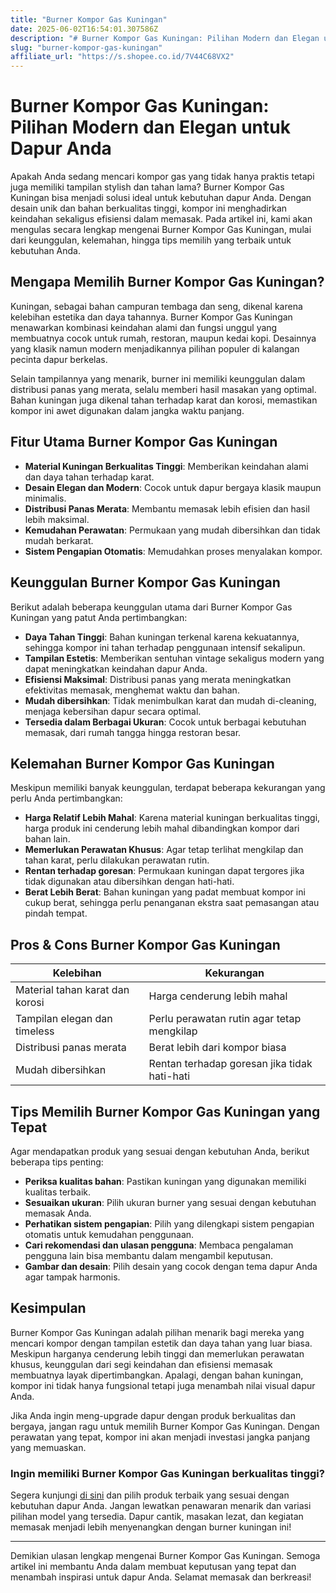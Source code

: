 ```yaml
---
title: "Burner Kompor Gas Kuningan"
date: 2025-06-02T16:54:01.307586Z
description: "# Burner Kompor Gas Kuningan: Pilihan Modern dan Elegan untuk Dapur Anda..."
slug: "burner-kompor-gas-kuningan"
affiliate_url: "https://s.shopee.co.id/7V44C68VX2"
---
```

# Burner Kompor Gas Kuningan: Pilihan Modern dan Elegan untuk Dapur Anda

Apakah Anda sedang mencari kompor gas yang tidak hanya praktis tetapi juga memiliki tampilan stylish dan tahan lama? Burner Kompor Gas Kuningan bisa menjadi solusi ideal untuk kebutuhan dapur Anda. Dengan desain unik dan bahan berkualitas tinggi, kompor ini menghadirkan keindahan sekaligus efisiensi dalam memasak. Pada artikel ini, kami akan mengulas secara lengkap mengenai Burner Kompor Gas Kuningan, mulai dari keunggulan, kelemahan, hingga tips memilih yang terbaik untuk kebutuhan Anda.

## Mengapa Memilih Burner Kompor Gas Kuningan?

Kuningan, sebagai bahan campuran tembaga dan seng, dikenal karena kelebihan estetika dan daya tahannya. Burner Kompor Gas Kuningan menawarkan kombinasi keindahan alami dan fungsi unggul yang membuatnya cocok untuk rumah, restoran, maupun kedai kopi. Desainnya yang klasik namun modern menjadikannya pilihan populer di kalangan pecinta dapur berkelas.

Selain tampilannya yang menarik, burner ini memiliki keunggulan dalam distribusi panas yang merata, selalu memberi hasil masakan yang optimal. Bahan kuningan juga dikenal tahan terhadap karat dan korosi, memastikan kompor ini awet digunakan dalam jangka waktu panjang.

## Fitur Utama Burner Kompor Gas Kuningan

- **Material Kuningan Berkualitas Tinggi**: Memberikan keindahan alami dan daya tahan terhadap karat.
- **Desain Elegan dan Modern**: Cocok untuk dapur bergaya klasik maupun minimalis.
- **Distribusi Panas Merata**: Membantu memasak lebih efisien dan hasil lebih maksimal.
- **Kemudahan Perawatan**: Permukaan yang mudah dibersihkan dan tidak mudah berkarat.
- **Sistem Pengapian Otomatis**: Memudahkan proses menyalakan kompor.

## Keunggulan Burner Kompor Gas Kuningan

Berikut adalah beberapa keunggulan utama dari Burner Kompor Gas Kuningan yang patut Anda pertimbangkan:

- **Daya Tahan Tinggi**: Bahan kuningan terkenal karena kekuatannya, sehingga kompor ini tahan terhadap penggunaan intensif sekalipun.
- **Tampilan Estetis**: Memberikan sentuhan vintage sekaligus modern yang dapat meningkatkan keindahan dapur Anda.
- **Efisiensi Maksimal**: Distribusi panas yang merata meningkatkan efektivitas memasak, menghemat waktu dan bahan.
- **Mudah dibersihkan**: Tidak menimbulkan karat dan mudah di-cleaning, menjaga kebersihan dapur secara optimal.
- **Tersedia dalam Berbagai Ukuran**: Cocok untuk berbagai kebutuhan memasak, dari rumah tangga hingga restoran besar.

## Kelemahan Burner Kompor Gas Kuningan

Meskipun memiliki banyak keunggulan, terdapat beberapa kekurangan yang perlu Anda pertimbangkan:

- **Harga Relatif Lebih Mahal**: Karena material kuningan berkualitas tinggi, harga produk ini cenderung lebih mahal dibandingkan kompor dari bahan lain.
- **Memerlukan Perawatan Khusus**: Agar tetap terlihat mengkilap dan tahan karat, perlu dilakukan perawatan rutin.
- **Rentan terhadap goresan**: Permukaan kuningan dapat tergores jika tidak digunakan atau dibersihkan dengan hati-hati.
- **Berat Lebih Berat**: Bahan kuningan yang padat membuat kompor ini cukup berat, sehingga perlu penanganan ekstra saat pemasangan atau pindah tempat.

## Pros & Cons Burner Kompor Gas Kuningan

| Kelebihan | Kekurangan |
|--------------|--------------|
| Material tahan karat dan korosi | Harga cenderung lebih mahal |
| Tampilan elegan dan timeless | Perlu perawatan rutin agar tetap mengkilap |
| Distribusi panas merata | Berat lebih dari kompor biasa |
| Mudah dibersihkan | Rentan terhadap goresan jika tidak hati-hati |

## Tips Memilih Burner Kompor Gas Kuningan yang Tepat

Agar mendapatkan produk yang sesuai dengan kebutuhan Anda, berikut beberapa tips penting:

- **Periksa kualitas bahan**: Pastikan kuningan yang digunakan memiliki kualitas terbaik.
- **Sesuaikan ukuran**: Pilih ukuran burner yang sesuai dengan kebutuhan memasak Anda.
- **Perhatikan sistem pengapian**: Pilih yang dilengkapi sistem pengapian otomatis untuk kemudahan penggunaan.
- **Cari rekomendasi dan ulasan pengguna**: Membaca pengalaman pengguna lain bisa membantu dalam mengambil keputusan.
- **Gambar dan desain**: Pilih desain yang cocok dengan tema dapur Anda agar tampak harmonis.

## Kesimpulan

Burner Kompor Gas Kuningan adalah pilihan menarik bagi mereka yang mencari kompor dengan tampilan estetik dan daya tahan yang luar biasa. Meskipun harganya cenderung lebih tinggi dan memerlukan perawatan khusus, keunggulan dari segi keindahan dan efisiensi memasak membuatnya layak dipertimbangkan. Apalagi, dengan bahan kuningan, kompor ini tidak hanya fungsional tetapi juga menambah nilai visual dapur Anda.

Jika Anda ingin meng-upgrade dapur dengan produk berkualitas dan bergaya, jangan ragu untuk memilih Burner Kompor Gas Kuningan. Dengan perawatan yang tepat, kompor ini akan menjadi investasi jangka panjang yang memuaskan.

### Ingin memiliki Burner Kompor Gas Kuningan berkualitas tinggi?  
Segera kunjungi [di sini](https://s.shopee.co.id/7V44C68VX2) dan pilih produk terbaik yang sesuai dengan kebutuhan dapur Anda. Jangan lewatkan penawaran menarik dan variasi pilihan model yang tersedia. Dapur cantik, masakan lezat, dan kegiatan memasak menjadi lebih menyenangkan dengan burner kuningan ini!

---

Demikian ulasan lengkap mengenai Burner Kompor Gas Kuningan. Semoga artikel ini membantu Anda dalam membuat keputusan yang tepat dan menambah inspirasi untuk dapur Anda. Selamat memasak dan berkreasi!